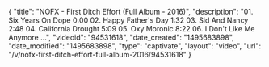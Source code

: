 {
    "title": "NOFX - First Ditch Effort (Full Album - 2016)",
    "description": "01. Six Years On Dope 0:00 02. Happy Father's Day 1:32 03. Sid And Nancy 2:48 04. California Drought 5:09 05. Oxy Moronic 8:22 06. I Don't Like Me Anymore ...",
    "videoid": "94531618",
    "date_created": "1495683898",
    "date_modified": "1495683898",
    "type": "captivate",
    "layout": "video",
    "url": "\/v\/nofx-first-ditch-effort-full-album-2016\/94531618"
}